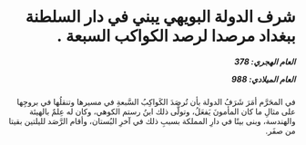 <h1 dir="rtl">شرف الدولة البويهي يبني في دار السلطنة ببغداد مرصدا لرصد الكواكب السبعة .</h1>

<h5 dir="rtl">العام الهجري:  378

العام الميلادي: 988

</h5>

<p dir="rtl">في المحَرَّم أمَرَ شَرَفُ الدولة بأن تُرصَدَ الكَواكِبُ السَّبعةِ في مسيرها وتنقلُها في بروجِها على مثالِ ما كان المأمونَ يَفعَلُ، وتولَّى ذلك ابنُ رستم الكوهي، وكان له عِلمٌ بالهيئة والهندسة، وبنى بيتًا في دارِ المملكة بسببِ ذلك في آخرِ البُستان، وأقام الرَّصَد لليلتين بقيتا من صفَر.</p></br>
